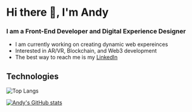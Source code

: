 # Hi there 👋, I'm Andy

### I am a Front-End Developer and Digital Experience Designer
- I am currently working on creating dynamic web expereinces
- Interested in AR/VR, Blockchain, and Web3 development
- The best way to reach me is my [LinkedIn](https://www.linkedin.com/in/ahantke/)

## Technologies
![Top Langs](https://github-readme-stats.vercel.app/api/top-langs/?username=ahantke1&layout=compact&theme=tokyonight)

[![Andy's GitHub stats](https://github-readme-stats.vercel.app/api?username=ahantke1)](https://github.com/ahantke1/github-readme-stats)
